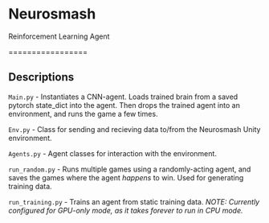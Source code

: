 # Neurosmash
Reinforcement Learning Agent

=================

## Descriptions

`Main.py` - Instantiates a CNN-agent. Loads trained brain from a saved pytorch state_dict into the agent. Then drops the trained agent into an environment, and runs the game a few times.


`Env.py` - Class for sending and recieving data to/from the Neurosmash Unity environment.


`Agents.py` - Agent classes for interaction with the environment.


`run_random.py` - Runs multiple games using a randomly-acting agent, and saves the games where the agent *happens* to win. Used for generating training data.


`run_training.py` - Trains an agent from static training data. 
*NOTE: Currently configured for GPU-only mode, as it takes forever to run in CPU mode.*
